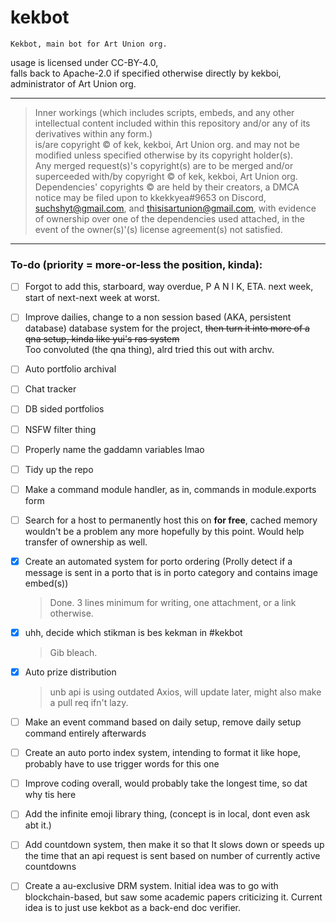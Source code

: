 # kekbot

    Kekbot, main bot for Art Union org.

usage is licensed under CC-BY-4.0, <br>
falls back to Apache-2.0 if specified otherwise directly by kekboi, administrator of Art Union org.

---

> Inner workings (which includes scripts, embeds, and any other intellectual content included within this repository and/or any of its derivatives within any form.) <br>
> is/are copyright &copy; of kek, kekboi, Art Union org. and may not be modified unless specified otherwise by its copyright holder(s). <br> Any merged request(s)'s copyright(s) are to be merged and/or superceeded with/by copyright &copy; of kek, kekboi, Art Union org.
> Dependencies' copyrights &copy; are held by their creators, a DMCA notice may be filed upon to kkekkyea#9653 on Discord, suchshyt@gmail.com, and thisisartunion@gmail.com, with evidence of ownership over one of the dependencies used attached, in the event of the owner(s)'(s) license agreement(s) not satisfied.

---

### To-do (priority = more-or-less the position, kinda):

- [ ] Forgot to add this, starboard, way overdue, P A N I K, ETA. next week, start of next-next week at worst.

- [ ] Improve dailies, change to a non session based (AKA, persistent database) database system for the project,
      ~~then turn it into more of a qna setup, kinda like yui's ras system~~ <br> Too convoluted (the qna thing), alrd tried this out with archv.

- [ ] Auto portfolio archival

- [ ] Chat tracker

- [ ] DB sided portfolios

- [ ] NSFW filter thing

- [ ] Properly name the gaddamn variables lmao

- [ ] Tidy up the repo
      
- [ ] Make a command module handler, as in, commands in module.exports form

- [ ] Search for a host to permanently host this on **for free**, cached memory wouldn't be a problem any more hopefully by this point. Would help transfer of ownership as well.

- [x] Create an automated system for porto ordering (Prolly detect if a message is sent in a porto that is in porto category and contains image embed(s))

  > Done. 3 lines minimum for writing, one attachment, or a link otherwise.

- [x] uhh, decide which stikman is bes kekman in #kekbot

  > Gib bleach.

- [x] Auto prize distribution

  > unb api is using outdated Axios, will update later, might also make a pull req ifn't lazy.

- [ ] Make an event command based on daily setup, remove daily setup command entirely afterwards

- [ ] Create an auto porto index system, intending to format it like hope, probably have to use trigger words for this one

- [ ] Improve coding overall, would probably take the longest time, so dat why tis here

- [ ] Add the infinite emoji library thing, (concept is in local, dont even ask abt it.)

- [ ] Add countdown system, then make it so that
      It slows down or speeds up the time that an api request is sent based on number of currently active countdowns

- [ ] Create a au-exclusive DRM system. Initial idea was to go with blockchain-based, but saw some academic papers criticizing it. Current idea is to just use kekbot as a back-end doc verifier.

